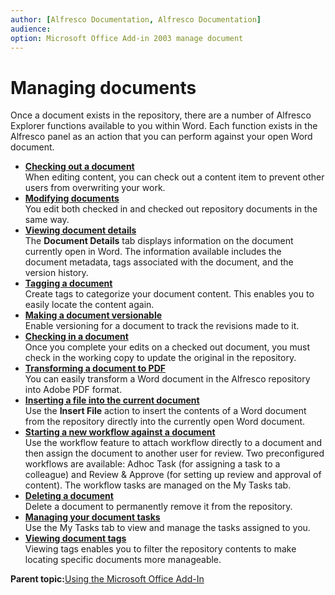 ```yaml
---
author: [Alfresco Documentation, Alfresco Documentation]
audience: 
option: Microsoft Office Add-in 2003 manage document
---
```


# Managing documents

Once a document exists in the repository, there are a number of Alfresco Explorer functions available to you within Word. Each function exists in the Alfresco panel as an action that you can perform against your open Word document.

-   **[Checking out a document](../tasks/MSAddin-checkout-doc.md)**  
When editing content, you can check out a content item to prevent other users from overwriting your work.
-   **[Modifying documents](../tasks/MSAddin-modify-docs.md)**  
You edit both checked in and checked out repository documents in the same way.
-   **[Viewing document details](../tasks/MSAddin-doc-details.md)**  
The **Document Details** tab displays information on the document currently open in Word. The information available includes the document metadata, tags associated with the document, and the version history.
-   **[Tagging a document](../tasks/MSAddin-tag-docs.md)**  
Create tags to categorize your document content. This enables you to easily locate the content again.
-   **[Making a document versionable](../tasks/MSAddin-version.md)**  
Enable versioning for a document to track the revisions made to it.
-   **[Checking in a document](../tasks/MSAddin-checkin-doc.md)**  
Once you complete your edits on a checked out document, you must check in the working copy to update the original in the repository.
-   **[Transforming a document to PDF](../tasks/MSAddin-transform-doc.md)**  
You can easily transform a Word document in the Alfresco repository into Adobe PDF format.
-   **[Inserting a file into the current document](../tasks/MSAddin-insert-file.md)**  
Use the **Insert File** action to insert the contents of a Word document from the repository directly into the currently open Word document.
-   **[Starting a new workflow against a document](../tasks/MSAddin-start-workflow.md)**  
Use the workflow feature to attach workflow directly to a document and then assign the document to another user for review. Two preconfigured workflows are available: Adhoc Task \(for assigning a task to a colleague\) and Review & Approve \(for setting up review and approval of content\). The workflow tasks are managed on the My Tasks tab.
-   **[Deleting a document](../tasks/MSAddin-delete-doc.md)**  
Delete a document to permanently remove it from the repository.
-   **[Managing your document tasks](../tasks/MSAddin-manage-tasks.md)**  
Use the My Tasks tab to view and manage the tasks assigned to you.
-   **[Viewing document tags](../tasks/MSAddin-view-tags.md)**  
Viewing tags enables you to filter the repository contents to make locating specific documents more manageable.

**Parent topic:**[Using the Microsoft Office Add-In](../concepts/MSAddin-using.md)

